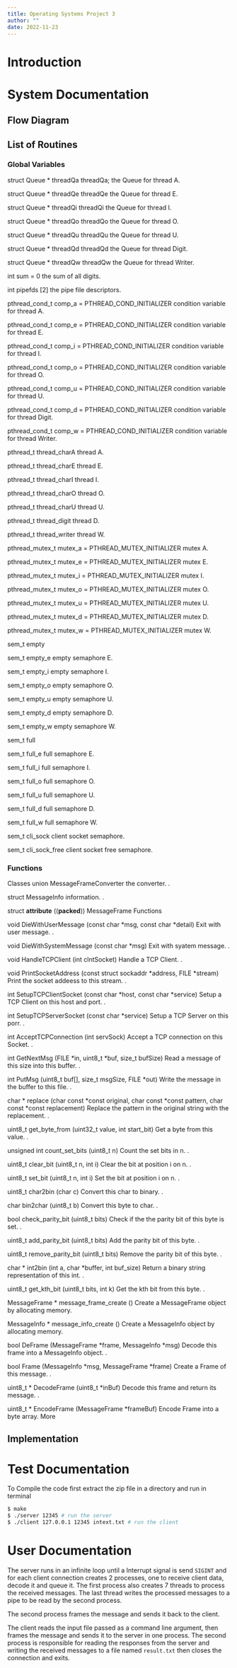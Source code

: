 ```yaml
---
title: Operating Systems Project 3
author: ""
date: 2022-11-23
---
```

# Introduction
# System Documentation
## Flow Diagram
## List of Routines
### Global Variables
struct Queue * 	threadQa
 	threadQa; the Queue for thread A.

struct Queue * 	threadQe
 	threadQe the Queue for thread E.

struct Queue * 	threadQi
 	threadQi the Queue for thread I.

struct Queue * 	threadQo
 	threadQo the Queue for thread O.

struct Queue * 	threadQu
 	threadQu the Queue for thread U.

struct Queue * 	threadQd
 	threadQd the Queue for thread Digit.

struct Queue * 	threadQw
 	threadQw the Queue for thread Writer.

int 	sum = 0
 	the sum of all digits.

int 	pipefds [2]
 	the pipe file descriptors.

pthread_cond_t 	comp_a = PTHREAD_COND_INITIALIZER
 	condition variable for thread A.

pthread_cond_t 	comp_e = PTHREAD_COND_INITIALIZER
 	condition variable for thread E.

pthread_cond_t 	comp_i = PTHREAD_COND_INITIALIZER
 	condition variable for thread I.

pthread_cond_t 	comp_o = PTHREAD_COND_INITIALIZER
 	condition variable for thread O.

pthread_cond_t 	comp_u = PTHREAD_COND_INITIALIZER
 	condition variable for thread U.

pthread_cond_t 	comp_d = PTHREAD_COND_INITIALIZER
 	condition variable for thread Digit.

pthread_cond_t 	comp_w = PTHREAD_COND_INITIALIZER
 	condition variable for thread Writer.

pthread_t 	thread_charA
 	thread A.

pthread_t 	thread_charE
 	thread E.

pthread_t 	thread_charI
 	thread I.

pthread_t 	thread_charO
 	thread O.

pthread_t 	thread_charU
 	thread U.

pthread_t 	thread_digit
 	thread D.

pthread_t 	thread_writer
 	thread W.

pthread_mutex_t 	mutex_a = PTHREAD_MUTEX_INITIALIZER
 	mutex A.

pthread_mutex_t 	mutex_e = PTHREAD_MUTEX_INITIALIZER
 	mutex E.

pthread_mutex_t 	mutex_i = PTHREAD_MUTEX_INITIALIZER
 	mutex I.

pthread_mutex_t 	mutex_o = PTHREAD_MUTEX_INITIALIZER
 	mutex O.

pthread_mutex_t 	mutex_u = PTHREAD_MUTEX_INITIALIZER
 	mutex U.

pthread_mutex_t 	mutex_d = PTHREAD_MUTEX_INITIALIZER
 	mutex D.

pthread_mutex_t 	mutex_w = PTHREAD_MUTEX_INITIALIZER
 	mutex W.

sem_t 	empty

sem_t 	empty_e
 	empty semaphore E.

sem_t 	empty_i
 	empty semaphore I.

sem_t 	empty_o
 	empty semaphore O.

sem_t 	empty_u
 	empty semaphore U.

sem_t 	empty_d
 	empty semaphore D.

sem_t 	empty_w
 	empty semaphore W.

sem_t 	full

sem_t 	full_e
 	full semaphore E.

sem_t 	full_i
 	full semaphore I.

sem_t 	full_o
 	full semaphore O.

sem_t 	full_u
 	full semaphore U.

sem_t 	full_d
 	full semaphore D.

sem_t 	full_w
 	full semaphore W.

sem_t 	cli_sock
 	client socket semaphore.

sem_t 	cli_sock_free
 	client socket free semaphore.
### Functions
Classes
union  	MessageFrameConverter
 	the converter. .

struct  	MessageInfo
 	information. .

struct 	__attribute__ ((__packed__)) MessageFrame
Functions

void 	DieWithUserMessage (const char *msg, const char *detail)
 	Exit with user message. .

void 	DieWithSystemMessage (const char *msg)
 	Exit with syatem message. .

void 	HandleTCPClient (int clntSocket)
 	Handle a TCP Client. .

void 	PrintSocketAddress (const struct sockaddr *address, FILE *stream)
 	Print the socket addeess to this stream. .

int 	SetupTCPClientSocket (const char *host, const char *service)
 	Setup a TCP Client on this host and port. .

int 	SetupTCPServerSocket (const char *service)
 	Setup a TCP Server on this porr. .

int 	AcceptTCPConnection (int servSock)
 	Accept a TCP connection on this Socket. .

int 	GetNextMsg (FILE *in, uint8_t *buf, size_t bufSize)
 	Read a message of this size into this buffer. .

int 	PutMsg (uint8_t buf[], size_t msgSize, FILE *out)
 	Write the message in the buffer to this file. .

char * 	replace (char const *const original, char const *const pattern, char const *const replacement)
 	Replace the pattern in the original string with the replacement. .

uint8_t 	get_byte_from (uint32_t value, int start_bit)
 	Get a byte from this value. .

unsigned int 	count_set_bits (uint8_t n)
 	Count the set bits in n. .

uint8_t 	clear_bit (uint8_t n, int i)
 	Clear the bit at position i on n. .

uint8_t 	set_bit (uint8_t n, int i)
 	Set the bit at position i on n. .

uint8_t 	char2bin (char c)
 	Convert this char to binary. .

char 	bin2char (uint8_t b)
 	Convert this byte to char. .

bool 	check_parity_bit (uint8_t bits)
 	Check if the the parity bit of this byte is set. .

uint8_t 	add_parity_bit (uint8_t bits)
 	Add the parity bit of this byte. .

uint8_t 	remove_parity_bit (uint8_t bits)
 	Remove the parity bit of this byte. .

char * 	int2bin (int a, char *buffer, int buf_size)
 	Return a binary string representation of this int. .

uint8_t 	get_kth_bit (uint8_t bits, int k)
 	Get the kth bit from this byte. .

MessageFrame * 	message_frame_create ()
 	Create a MessageFrame object by allocating memory.

MessageInfo * 	message_info_create ()
 	Create a MessageInfo object by allocating memory.

bool 	DeFrame (MessageFrame *frame, MessageInfo *msg)
 	Decode this frame into a MessageInfo object. .

bool 	Frame (MessageInfo *msg, MessageFrame *frame)
 	Create a Frame of this message. .

uint8_t * 	DecodeFrame (uint8_t *inBuf)
 	Decode this frame and return its message. .

uint8_t * 	EncodeFrame (MessageFrame *frameBuf)
 	Encode Frame into a byte array. More

## Implementation
# Test Documentation
To Compile the code first extract the zip file in a directory and run in terminal

```bash
$ make
$ ./server 12345 # run the server
$ ./client 127.0.0.1 12345 intext.txt # run the client

```
# User Documentation
The server runs in an infinite loop until a Interrupt signal is send `SIGINT`
and for each client connection creates 2 processes, one to receive client data,
decode it and queue it. The first process also creates 7 threads to process the
received messages. The last thread writes the processed messages to a pipe to be
read by the second process.

The second process frames the message and sends it back to the client.

The client reads the input file passed as a command line argument, then frames
the message and sends it to the server in one process. The second process is
responsible for reading the responses from the server and writing the received
messages to a file named `result.txt` then closes the connection and exits.
